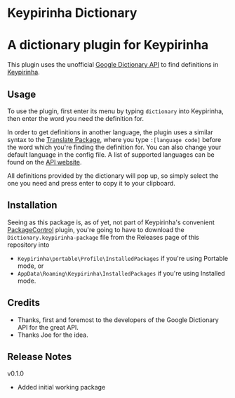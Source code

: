 # Keypirinha Dictionary
# A dictionary plugin for Keypirinha
This plugin uses the unofficial [Google Dictionary API](https://dictionaryapi.dev/) to find definitions in [Keypirinha](https://keypirinha.com/).

## Usage
To use the plugin, first enter its menu by typing ``dictionary`` into Keypirinha, then enter the word you need the definition for.

In order to get definitions in another language, the plugin uses a similar syntax to the [Translate Package](http://keypirinha.com/packages/googletranslate.html), where you type ``:[language code]`` before the word which you're finding the definition for. You can also change your default language in the config file. A list of supported languages can be found on the [API website](https://dictionaryapi.dev/).

All definitions provided by the dictionary will pop up, so simply select the one you need and press enter to copy it to your clipboard.

## Installation
Seeing as this package is, as of yet, not part of Keypirinha's convenient [PackageControl](https://github.com/ueffel/Keypirinha-PackageControl) plugin, you're going to have to download the ``Dictionary.keypirinha-package`` file from the Releases page of this repository into
- ``Keypirinha\portable\Profile\InstalledPackages`` if you're using Portable mode, or
- ``AppData\Roaming\Keypirinha\InstalledPackages`` if you're using Installed mode.

## Credits
- Thanks, first and foremost to the developers of the Google Dictionary API for the great API.
- Thanks Joe for the idea.

## Release Notes
v0.1.0
- Added initial working package